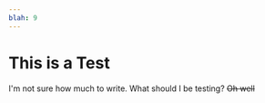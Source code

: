 ```yaml
---
blah: 9
---
```


This is a Test
==============
 I'm not sure how much to write. What should I be testing? ~~Oh well~~